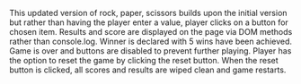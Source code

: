 This updated version of rock, paper, scissors builds upon the initial version but rather than having the player enter a value, player clicks on a button for chosen item.
Results and score are displayed on the page via DOM methods rather than console.log.
Winner is declared with 5 wins have been achieved. Game is over and buttons are disabled to prevent further playing.
Player has the option to reset the game by clicking the reset button.  When the reset button is clicked, all scores and results are wiped clean and game restarts.
